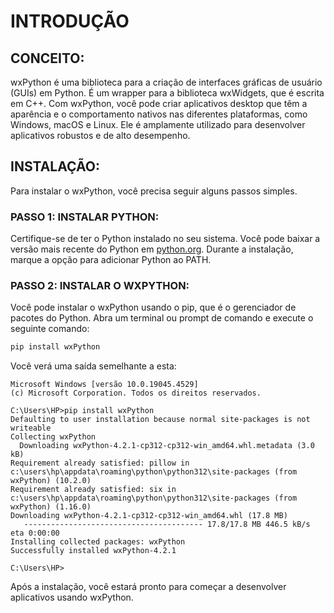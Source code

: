 # INTRODUÇÃO 
## CONCEITO:
wxPython é uma biblioteca para a criação de interfaces gráficas de usuário (GUIs) em Python. É um wrapper para a biblioteca wxWidgets, que é escrita em C++. Com wxPython, você pode criar aplicativos desktop que têm a aparência e o comportamento nativos nas diferentes plataformas, como Windows, macOS e Linux. Ele é amplamente utilizado para desenvolver aplicativos robustos e de alto desempenho.

## INSTALAÇÃO:
Para instalar o wxPython, você precisa seguir alguns passos simples.

### PASSO 1: INSTALAR PYTHON:
Certifique-se de ter o Python instalado no seu sistema. Você pode baixar a versão mais recente do Python em [python.org](https://www.python.org/). Durante a instalação, marque a opção para adicionar Python ao PATH.

### PASSO 2: INSTALAR O WXPYTHON:
Você pode instalar o wxPython usando o pip, que é o gerenciador de pacotes do Python. Abra um terminal ou prompt de comando e execute o seguinte comando:

```sh
pip install wxPython
```

Você verá uma saída semelhante a esta:

```
Microsoft Windows [versão 10.0.19045.4529]
(c) Microsoft Corporation. Todos os direitos reservados.

C:\Users\HP>pip install wxPython
Defaulting to user installation because normal site-packages is not writeable
Collecting wxPython
  Downloading wxPython-4.2.1-cp312-cp312-win_amd64.whl.metadata (3.0 kB)
Requirement already satisfied: pillow in c:\users\hp\appdata\roaming\python\python312\site-packages (from wxPython) (10.2.0)
Requirement already satisfied: six in c:\users\hp\appdata\roaming\python\python312\site-packages (from wxPython) (1.16.0)
Downloading wxPython-4.2.1-cp312-cp312-win_amd64.whl (17.8 MB)
   ---------------------------------------- 17.8/17.8 MB 446.5 kB/s eta 0:00:00
Installing collected packages: wxPython
Successfully installed wxPython-4.2.1

C:\Users\HP>
```

Após a instalação, você estará pronto para começar a desenvolver aplicativos usando wxPython.